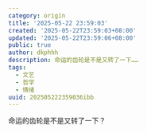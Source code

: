```yaml
---
category: origin
title: '2025-05-22 23:59:03'
created: '2025-05-22T23:59:03+08:00'
updated: '2025-05-22T23:59:06+08:00'
public: true
author: dkphhh
description: 命运的齿轮是不是又转了一下……
tags:
  - 文艺
  - 哲学
  - 情绪
uuid: 202505222359036ibb
---
```


命运的齿轮是不是又转了一下？
